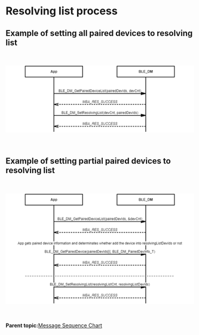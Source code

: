 # Resolving list process

## Example of setting all paired devices to resolving list

<br />

![](GUID-0DFF2DA1-5CD2-4CCB-8076-73E0C33FAFC4-low.png)

<br />

## Example of setting partial paired devices to resolving list

<br />

![](GUID-5B11C1E3-00E4-4505-A2B0-9D5A759D2083-low.png)

<br />

**Parent topic:**[Message Sequence Chart](GUID-8C579DB8-1E01-44BF-B3C9-1CB390F8A7BC.md)

